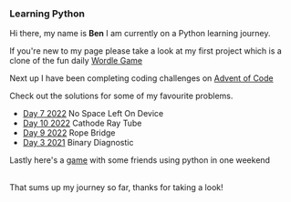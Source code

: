 
### Learning Python


Hi there, my name is **Ben** I am currently on a Python learning journey.

If you're new to my page please take a look at my first project which is a clone of the fun daily [Wordle Game](https://github.com/benb2110/berry-tree/tree/main/WordleGame)

Next up I have been completing coding challenges on [Advent of Code](https://adventofcode.com/)

Check out the solutions for some of my favourite problems.


- [Day 7 2022](https://github.com/benb2110/berry-tree/tree/9fa74dcc80dcfc596860c9a8e8cf9abd942f0b7f/Advent%20of%20Code/2022/Day%207_No_Space_Left_On_Device) No Space Left On Device  
- [Day 10 2022](https://github.com/benb2110/berry-tree/tree/9fa74dcc80dcfc596860c9a8e8cf9abd942f0b7f/Advent%20of%20Code/2022/Day%2010_Cathode-Ray_Tube) Cathode Ray Tube
- [Day 9 2022](https://github.com/benb2110/berry-tree/tree/9fa74dcc80dcfc596860c9a8e8cf9abd942f0b7f/Advent%20of%20Code/2022/Day%209_Rope_Bridge) Rope Bridge
- [Day 3 2021](https://github.com/benb2110/berry-tree/tree/9fa74dcc80dcfc596860c9a8e8cf9abd942f0b7f/Advent%20of%20Code/2021/Day3_Binary_Diagnostic)  Binary Diagnostic



Lastly here's a [game](https://github.com/benb2110/PatternMaster2022.git) with some friends using python in one weekend

</br>
That sums up my journey so far, thanks for taking a look!
